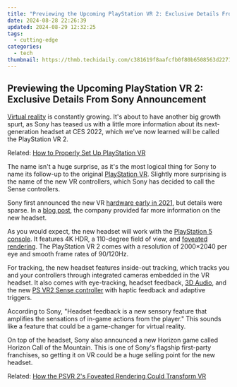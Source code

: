 ```yaml
---
title: "Previewing the Upcoming PlayStation VR 2: Exclusive Details From Sony Announcement"
date: 2024-08-28 22:26:39
updated: 2024-08-29 12:32:25
tags:
  - cutting-edge
categories:
  - tech
thumbnail: https://thmb.techidaily.com/c381619f8aafcfb0f80b6508563d2271437d8649f2f0442bcc2c7a6fb3d30ee1.jpg
---
```


## Previewing the Upcoming PlayStation VR 2: Exclusive Details From Sony Announcement

[Virtual reality](https://screen-capture.techidaily.com/new-easing-high-encoding-issues-in-obs-for-2024/) is constantly growing. It's about to have another big growth spurt, as Sony has teased us with a little more information about its next-generation headset at CES 2022, which we've now learned will be called the PlayStation VR 2.

Related: [How to Properly Set Up PlayStation VR](https://some-approaches.techidaily.com/in-2024-understanding-and-adhering-to-soundtracks-legal-requirements-on-instagram/) 

 The name isn't a huge surprise, as it's the most logical thing for Sony to name its follow-up to the original [PlayStation VR](https://some-approaches.techidaily.com/in-2024-understanding-and-adhering-to-soundtracks-legal-requirements-on-instagram/). Slightly more surprising is the name of the new VR controllers, which Sony has decided to call the Sense controllers.

 Sony first announced the new VR [hardware early in 2021](https://blog.playstation.com/2021/02/23/introducing-the-next-generation-of-vr-on-playstation/), but details were sparse. In a [blog post](https://blog.playstation.com/2022/01/04/playstation-vr2-and-playstation-vr2-sense-controller-the-next-generation-of-vr-gaming-on-ps5/), the company provided far more information on the new headset.

 As you would expect, the new headset will work with the [PlayStation 5 console](https://hardware-tips.techidaily.com/discover-new-gadgets-with-toms-electronics-expertise/). It features 4K HDR, a 110-degree field of view, and [foveated rendering](https://techidaily.com/how-to-recover-lost-data-on-apple-iphone-13-mini-drfone-by-drfone-ios-data-recovery-ios-data-recovery/). The PlayStation VR 2 comes with a resolution of 2000×2040 per eye and smooth frame rates of 90/120Hz.

 For tracking, the new headset features inside-out tracking, which tracks you and your controllers through integrated cameras embedded in the VR headset. It also comes with eye-tracking, headset feedback, [3D Audio](https://android-unlock.techidaily.com/in-2024-pattern-locks-are-unsafe-secure-your-samsung-galaxy-a14-5g-phone-now-with-these-tips-by-drfone-android/), and the new [PS VR2 Sense controller](https://blog.playstation.com/2021/03/18/next-gen-vr-on-ps5-the-new-controller/) with haptic feedback and adaptive triggers.

 According to Sony, "Headset feedback is a new sensory feature that amplifies the sensations of in-game actions from the player." This sounds like a feature that could be a game-changer for virtual reality.

 On top of the headset, Sony also announced a new Horizon game called Horizon Call of the Mountain. This is one of Sony's flagship first-party franchises, so getting it on VR could be a huge selling point for the new headset.

Related: [How the PSVR 2's Foveated Rendering Could Transform VR](https://techidaily.com/how-to-recover-lost-data-on-apple-iphone-13-mini-drfone-by-drfone-ios-data-recovery-ios-data-recovery/)

<ins class="adsbygoogle"
     style="display:block"
     data-ad-format="autorelaxed"
     data-ad-client="ca-pub-7571918770474297"
     data-ad-slot="1223367746"></ins>



<ins class="adsbygoogle"
     style="display:block"
     data-ad-client="ca-pub-7571918770474297"
     data-ad-slot="8358498916"
     data-ad-format="auto"
     data-full-width-responsive="true"></ins>
